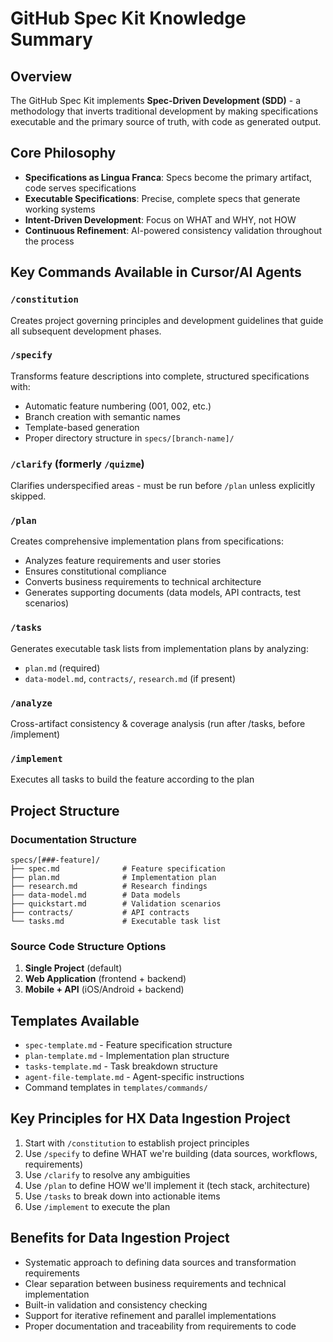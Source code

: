 # GitHub Spec Kit Knowledge Summary

## Overview
The GitHub Spec Kit implements **Spec-Driven Development (SDD)** - a methodology that inverts traditional development by making specifications executable and the primary source of truth, with code as generated output.

## Core Philosophy
- **Specifications as Lingua Franca**: Specs become the primary artifact, code serves specifications
- **Executable Specifications**: Precise, complete specs that generate working systems
- **Intent-Driven Development**: Focus on WHAT and WHY, not HOW
- **Continuous Refinement**: AI-powered consistency validation throughout the process

## Key Commands Available in Cursor/AI Agents

### `/constitution`
Creates project governing principles and development guidelines that guide all subsequent development phases.

### `/specify` 
Transforms feature descriptions into complete, structured specifications with:
- Automatic feature numbering (001, 002, etc.)
- Branch creation with semantic names
- Template-based generation
- Proper directory structure in `specs/[branch-name]/`

### `/clarify` (formerly `/quizme`)
Clarifies underspecified areas - must be run before `/plan` unless explicitly skipped.

### `/plan`
Creates comprehensive implementation plans from specifications:
- Analyzes feature requirements and user stories
- Ensures constitutional compliance
- Converts business requirements to technical architecture
- Generates supporting documents (data models, API contracts, test scenarios)

### `/tasks`
Generates executable task lists from implementation plans by analyzing:
- `plan.md` (required)
- `data-model.md`, `contracts/`, `research.md` (if present)

### `/analyze`
Cross-artifact consistency & coverage analysis (run after /tasks, before /implement)

### `/implement`
Executes all tasks to build the feature according to the plan

## Project Structure

### Documentation Structure
```
specs/[###-feature]/
├── spec.md              # Feature specification
├── plan.md              # Implementation plan
├── research.md          # Research findings
├── data-model.md        # Data models
├── quickstart.md        # Validation scenarios
├── contracts/           # API contracts
└── tasks.md             # Executable task list
```

### Source Code Structure Options
1. **Single Project** (default)
2. **Web Application** (frontend + backend)
3. **Mobile + API** (iOS/Android + backend)

## Templates Available
- `spec-template.md` - Feature specification structure
- `plan-template.md` - Implementation plan structure  
- `tasks-template.md` - Task breakdown structure
- `agent-file-template.md` - Agent-specific instructions
- Command templates in `templates/commands/`

## Key Principles for HX Data Ingestion Project
1. Start with `/constitution` to establish project principles
2. Use `/specify` to define WHAT we're building (data sources, workflows, requirements)
3. Use `/clarify` to resolve any ambiguities
4. Use `/plan` to define HOW we'll implement it (tech stack, architecture)
5. Use `/tasks` to break down into actionable items
6. Use `/implement` to execute the plan

## Benefits for Data Ingestion Project
- Systematic approach to defining data sources and transformation requirements
- Clear separation between business requirements and technical implementation
- Built-in validation and consistency checking
- Support for iterative refinement and parallel implementations
- Proper documentation and traceability from requirements to code

